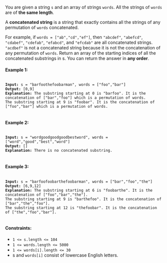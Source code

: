You are given a string `s` and an array of strings `words`. All the strings of `words` are of **the same length**.

A **concatenated string** is a string that exactly contains all the strings of any permutation of `words` concatenated.

For example, if `words = ["ab","cd","ef"]`, then `"abcdef"`, `"abefcd"`, `"cdabef"`, `"cdefab"`, `"efabcd"`, and `"efcdab"` are all concatenated strings. `"acdbef"` is not a concatenated string because it is not the concatenation of any permutation of `words`.
Return an array of the starting indices of all the concatenated substrings in s. You can return the answer in **any order**.
 

#### Example 1:

<pre>
<code>
<b>Input:</b> s = "barfoothefoobarman", words = ["foo","bar"]
<b>Output:</b> [0,9]
<b>Explanation:</b> The substring starting at 0 is "barfoo". It is the concatenation of ["bar","foo"] which is a permutation of words.
The substring starting at 9 is "foobar". It is the concatenation of ["foo","bar"] which is a permutation of words.
</code>
</pre>

#### Example 2:

<pre>
<code>
<b>Input:</b> s = "wordgoodgoodgoodbestword", words = ["word","good","best","word"]
<b>Output:</b> []
<b>Explanation:</b> There is no concatenated substring.
</code>
</pre>

#### Example 3:

<pre>
<code>
<b>Input:</b> s = "barfoofoobarthefoobarman", words = ["bar","foo","the"]
<b>Output:</b> [6,9,12]
<b>Explanation:</b> The substring starting at 6 is "foobarthe". It is the concatenation of ["foo","bar","the"].
The substring starting at 9 is "barthefoo". It is the concatenation of ["bar","the","foo"].
The substring starting at 12 is "thefoobar". It is the concatenation of ["the","foo","bar"].
</code>
</pre>
 

#### Constraints:

- `1 <= s.length <= 104`
- `1 <= words.length <= 5000`
- `1 <= words[i].length <= 30`
- s and `words[i]` consist of lowercase English letters.
